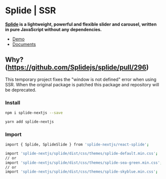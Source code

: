 # Splide | SSR

**[Splide](https://splidejs.com/) is a lightweight, powerful and flexible slider and carousel, written in pure JavaScript without any dependencies.**

* [Demo](https://splidejs.com/)
* [Documents](https://splidejs.com/integration-react-splide/)

## Why? (https://github.com/Splidejs/splide/pull/296)
This temporary project fixes the "window is not defined" error when using SSR. When the original package is patched this package and repository will be deprecated.


### Install

```bash
npm i splide-nextjs --save
```
```bash
yarn add splide-nextjs
```

### Import

```bash
import { Splide, SplideSlide } from 'splide-nextjs/react-splide';
```
```bash
import 'splide-nextjs/splide/dist/css/themes/splide-default.min.css';
// or
import 'splide-nextjs/splide/dist/css/themes/splide-sea-green.min.css';
// or
import 'splide-nextjs/splide/dist/css/themes/splide-skyblue.min.css';
```
